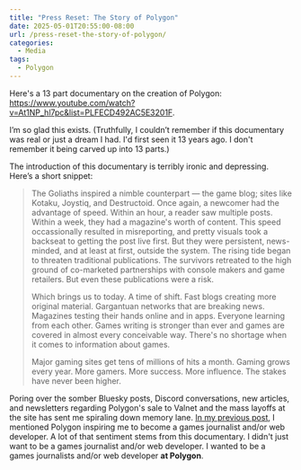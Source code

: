 ```yaml
---
title: "Press Reset: The Story of Polygon"
date: 2025-05-01T20:55:00-08:00
url: /press-reset-the-story-of-polygon/
categories:
  - Media
tags:
  - Polygon
---
```


Here's a 13 part documentary on the creation of Polygon: https://www.youtube.com/watch?v=At1NP_hl7pc&list=PLFECD492AC5E3201F.

I’m so glad this exists. (Truthfully, I couldn’t remember if this documentary was real or just a dream I had. I'd first seen it 13 years ago. I don't remember it being carved up into 13 parts.)

The introduction of this documentary is terribly ironic and depressing. Here’s a short snippet:

> The Goliaths inspired a nimble counterpart — the game blog; sites like Kotaku, Joystiq, and Destructoid. Once again, a newcomer had the advantage of speed. Within an hour, a reader saw multiple posts. Within a week, they had a magazine's worth of content. This speed occassionally resulted in misreporting, and pretty visuals took a backseat to getting the post live first. But they were persistent, news-minded, and at least at first, outside the system. The rising tide began to threaten traditional publications. The survivors retreated to the high ground of co-marketed partnerships with console makers and game retailers. But even these publications were a risk.
>
> Which brings us to today. A time of shift. Fast blogs creating more original material. Gargantuan networks that are breaking news. Magazines testing their hands online and in apps. Everyone learning from each other. Games writing is stronger than ever and games are covered in almost every conceivable way. There's no shortage when it comes to information about games.
> 
> Major gaming sites get tens of millions of hits a month. Gaming grows every year. More gamers. More success. More influence. The stakes have never been higher.

Poring over the somber Bluesky posts, Discord conversations, new articles, and newsletters regarding Polygon's sale to Valnet and the mass layoffs at the site has sent me spiraling down memory lane. [In my previous post](/2025/05/01/polygone/), I mentioned Polygon inspiring me to become a games journalist and/or web developer. A lot of that sentiment stems from this documentary. I didn't just want to be a games journalist and/or web developer. I wanted to be a games journalists and/or web developer **at Polygon**.